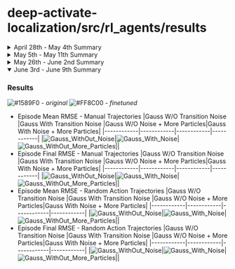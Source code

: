 # deep-activate-localization/src/rl_agents/results

<details close>
  <summary>April 28th - May 4th Summary</summary>

  ### Results
  *blue - training curve, orange - evaluation curve*
  |Experiement | Result     | AverageEpisodeLength      | AverageEpisodeReturn      |
  |------------|------------|------------|-------------|
  |task_obs only (2021-04-30)| [Navigate_Fixed_Goal - (parallel_py_env)](2021-04-30_12-19-33)|![Metrics_AverageEpisodeLength](2021-04-30_12-19-33/images/Metrics_AverageEpisodeLength.svg)|![Metrics_AverageReturn](2021-04-30_12-19-33/images/Metrics_AverageReturn.svg)| -> different train and eval envs with normal_projection_network.NormalProjectionNetwork
  |task_obs only (2021-04-30)| [Navigate_Fixed_Goal - (non-parallel_py_env-1)](2021-04-30_15-00-08)|![Metrics_AverageEpisodeLength](2021-04-30_15-00-08/images/Metrics_AverageEpisodeLength.svg)|![Metrics_AverageReturn](2021-04-30_15-00-08/images/Metrics_AverageReturn.svg)| -> different train and eval envs with normal_projection_network.NormalProjectionNetwork
  |task_obs only (2021-04-30)| [Navigate_Fixed_Goal - (non-parallel_py_env-2)](2021-04-30_20-07-39)|![Metrics_AverageEpisodeLength](2021-04-30_20-07-39/images/Metrics_AverageEpisodeLength.svg)|![Metrics_AverageReturn](2021-04-30_20-07-39/images/Metrics_AverageReturn.svg)| -> same train and eval envs with normal_projection_network.NormalProjectionNetwork
  |rgb_obs only (2021-05-03)| [Navigate_Fixed_Goal - (parallel_py_env)](2021-05-03_14-54-25)|![Metrics_AverageEpisodeLength](2021-05-03_14-54-25/images/Metrics_AverageEpisodeLength.svg)|![Metrics_AverageReturn](2021-05-03_14-54-25/images/Metrics_AverageReturn.svg)| -> different train and eval envs with tanh_normal_projection_network.TanhNormalProjectionNetwork
  |rgb_obs only (2021-05-04)| [Navigate_Fixed_Goal - (non-parallel_py_env)](2021-05-04_07-42-43)|![Metrics_AverageEpisodeLength](2021-05-04_07-42-43/images/Metrics_AverageEpisodeLength.svg)|![Metrics_AverageReturn](2021-05-04_07-42-43/images/Metrics_AverageReturn.svg)| -> different train and eval envs with tanh_normal_projection_network.TanhNormalProjectionNetwork sac_agent.py

</details>

<details close>
  <summary>May 5th - May 11th Summary</summary>

  ### Results
  *blue - training curve, orange - evaluation curve*
  |Experiement | Agent |  Result     | AverageEpisodeLength      | AverageEpisodeReturn      |
  |------------|-------|-----|------------|-------------|
  |task_obs only (2021-05-06)| SAC |[Navigate_Fixed_Goal - (non-parallel_py_env)](2021-05-06_10-06-32)|![Metrics_AverageEpisodeLength](2021-05-06_10-06-32/images/Metrics_AverageEpisodeLength.svg)|![Metrics_AverageReturn](2021-05-06_10-06-32/images/Metrics_AverageReturn.svg)| -> same train and eval envs with normal_projection_network.NormalProjectionNetwork train_eval.py
  |rgb_obs only (2021-05-07)| SAC |[Navigate_Fixed_Goal - (non-parallel_py_env)](2021-05-07_00-07-34)|![Metrics_AverageEpisodeLength](2021-05-07_00-07-34/images/Metrics_AverageEpisodeLength.svg)|![Metrics_AverageReturn](2021-05-07_00-07-34/images/Metrics_AverageReturn.svg)| -> same train and eval envs with tanh_normal_projection_network.TanhNormalProjectionNetwork train_eval.py
  |task_obs only (2021-05-12)| PPOClipAgent |[Navigate_Fixed_Goal - (non-parallel_py_env)](2021-05-12_12-46-55)|![Metrics_AverageEpisodeLength](2021-05-12_12-46-55/images/Metrics_AverageEpisodeLength.svg)|![Metrics_AverageReturn](2021-05-12_12-46-55/images/Metrics_AverageReturn.svg)| -> same train and eval envs with tanh activation non-mini batch training
  |rgb_obs only (2021-05-17)| PPOClipAgent |[Navigate_Fixed_Goal - (non-parallel_py_env)](2021-05-17_08-16-35)|![Metrics_AverageEpisodeLength](2021-05-17_08-16-35/images/Metrics_AverageEpisodeLength.svg)|![Metrics_AverageReturn](2021-05-17_08-16-35/images/Metrics_AverageReturn.svg)| -> same train and eval envs with tanh activation non-mini batch training

</details>


<details close>
  <summary>May 26th - June 2nd Summary</summary>

  ### Results
  ![#1589F0](https://via.placeholder.com/15/1589F0/000000?text=+) - *random agent* ![#f03c15](https://via.placeholder.com/15/f03c15/000000?text=+) - *sac trained agent*\
  reward scale: [-10, 0]\
  env obs: proprio (gt_pose, gt_velocity, est_pose)

  |With Out Transition Noise |With Transition Noise |With Lower Initial Covariance |With More Particles |
  |------------|------------|------------|------------|
  |![Eval_WithOut_Noise](2021-05-29_11-11-00/images/eval_wo_noise.svg)|![Eval_With_Noise](2021-05-29_11-11-00/images/eval_w_noise.svg)|![Eval_Low_Init_Covariance](2021-05-29_11-11-00/images/eval_low_init_covariance.svg)|![Eval_More_Particles](2021-05-29_11-11-00/images/eval_more_particles.svg)|
  |transition_std: ['0', '0']<br/>init_particles_std: ['30', '0.523599']<br/>init_particles_distr: gaussian<br/>num_particles: 1000<br/>alpha_resample_ratio 0.8|transition_std: ['1', '0']<br/>init_particles_std ['30', '0.523599']<br/>init_particles_distr: gaussian<br/>num_particles: 1000<br/>alpha_resample_ratio 0.8|transition_std: ['0.2', '0']<br/>init_particles_std ['15', '0.523599']<br/>init_particles_distr: gaussian<br/>num_particles: 1500<br/>alpha_resample_ratio 0.8|transition_std: ['0.5', '0']<br/>init_particles_std ['30', '0.523599']<br/>init_particles_distr: gaussian<br/>num_particles: 2500<br/>alpha_resample_ratio 0.8|

</details>


<details open>
  <summary>June 3rd - June 9th Summary</summary>

  ### Results
  ![#1589F0](https://via.placeholder.com/15/1589F0/000000?text=+) - *original* ![#FF8C00](https://via.placeholder.com/15/FF8C00/000000?text=+) - *finetuned* 
  * Episode Mean RMSE - Manual Trajectories
    |Gauss W/O Transition Noise |Gauss With Transition Noise |Gauss W/O Noise + More Particles|Gauss With Noise + More Particles|
    |------------|------------|------------|------------|
    |![Gauss_WithOut_Noise](2021-06-07_08-00-00/manual_agent/images/gauss_500_15,0.523_0,0_0.8/eps_mean_rmse.svg)|![Gauss_With_Noise](2021-06-07_08-00-00/manual_agent/images/gauss_500_15,0.523_1,0.087_0.8/eps_mean_rmse.svg)|![Gauss_WithOut_More_Particles](2021-06-07_08-00-00/manual_agent/images/gauss_1500_15,0.523_0,0_0.8/eps_mean_rmse.svg)||
  * Episode Final RMSE - Manual Trajectories 
    |Gauss W/O Transition Noise |Gauss With Transition Noise |Gauss W/O Noise + More Particles|Gauss With Noise + More Particles|
    |------------|------------|------------|------------|
    |![Gauss_WithOut_Noise](2021-06-07_08-00-00/manual_agent/images/gauss_500_15,0.523_0,0_0.8/eps_final_rmse.svg)|![Gauss_With_Noise](2021-06-07_08-00-00/manual_agent/images/gauss_500_15,0.523_1,0.087_0.8/eps_final_rmse.svg)|![Gauss_WithOut_More_Particles](2021-06-07_08-00-00/manual_agent/images/gauss_1500_15,0.523_0,0_0.8/eps_final_rmse.svg)||
  * Episode Mean RMSE - Random Action Trajectories
    |Gauss W/O Transition Noise |Gauss With Transition Noise |Gauss W/O Noise + More Particles|Gauss With Noise + More Particles|
    |------------|------------|------------|------------|
    |![Gauss_WithOut_Noise](2021-06-07_08-00-00/rnd_agent/images/gauss_500_15,0.523_0,0_0.8/eps_mean_rmse.svg)|![Gauss_With_Noise](2021-06-07_08-00-00/rnd_agent/images/gauss_500_15,0.523_1,0.087_0.8/eps_mean_rmse.svg)|![Gauss_WithOut_More_Particles](2021-06-07_08-00-00/rnd_agent/images/gauss_1500_15,0.523_0,0_0.8/eps_mean_rmse.svg)||
  * Episode Final RMSE - Random Action Trajectories 
    |Gauss W/O Transition Noise |Gauss With Transition Noise |Gauss W/O Noise + More Particles|Gauss With Noise + More Particles|
    |------------|------------|------------|------------|
    |![Gauss_WithOut_Noise](2021-06-07_08-00-00/rnd_agent/images/gauss_500_15,0.523_0,0_0.8/eps_final_rmse.svg)|![Gauss_With_Noise](2021-06-07_08-00-00/rnd_agent/images/gauss_500_15,0.523_1,0.087_0.8/eps_final_rmse.svg)|![Gauss_WithOut_More_Particles](2021-06-07_08-00-00/rnd_agent/images/gauss_1500_15,0.523_0,0_0.8/eps_final_rmse.svg)||

</details>
